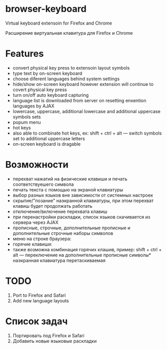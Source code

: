 # browser-keyboard
Virtual keyboard extensoin for Firefox and Chrome

Расширение виртуальная клавитура для Firefox и Chrome

# Features 
* convert physical key press to extensoin layout symbols
* type text by on-screen keyboard
* choose diferent languages behind system settings
* hide/show on-screen keyboard however extension will continue to covert physical key press
* turn on/off auto keyboard capturing
* language list is downloaded from server on resetting enxention languages by AJAX
* lowercase, uppercase, additional lowercase and additional uppercase symbols sets
* popum menu
* hot keys
* also able to combinate hot keys, ex: shift + ctrl + alt — switch symbols set to additional uppercase letters
* on-screen keyboard is dragable

# Возможности
* перехват нажатий на физические клавиши и печать соответствуешего символа
* печать текста с помощью на экраной клавиатуры
* выбор разных языков вне зависимости от системных настроек
* скрытие/"позание" наэкранной клавиатуры, при этом перехват клавиш будет продолжать работать
* отключение/включение перехвата клавиш
* при перенастройки раскладки, список языков скачивается из сервера через AJAX
* прописные, строчные, дополнительные прописные и дополнительные строчные наборы символов
* меню на строке браузера:
* горячие клавиши:
* также возможна комбинация горячих клашив, пример: shift + ctrl + alt — переключение на дополнительные прописные символы* наэкранная клавиатура перетаскиваемая

# TODO
1) Port to Firefox and Safari
2) Add new language layouts

# Список задач
1) Портировать под Firefox и Safari
2) Добавить новые языковые раскладки